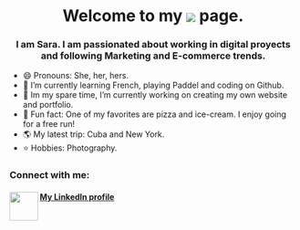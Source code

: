 <h1 align="center"> Welcome to my <img align="center" src="https://img.icons8.com/bubbles/100/undefined/github.png"/> page. </h1>
 
  
<h3 align="center">I am Sara. I am passionated about working in digital proyects and following Marketing and E-commerce trends.</h3>

- 😄 Pronouns: She, her, hers.
- 🌱 I’m currently learning French, playing Paddel and coding on Github.
- 🔭 Im my spare time, I’m currently working on creating my own website and portfolio.
- 🍔 Fun fact: One of my favorites are pizza and ice-cream. I enjoy going for a free run!  
- 🌎 My latest trip: Cuba and New York. 
- ⭐️ Hobbies: Photography.


<h3 align="left">Connect with me:</h3>
<p align="left">
<h4 align"left"><a href="https://linkedin.com/in/sarazapataesteban/">My LinkedIn profile <img width="50" height="50" align="left" src="https://user-images.githubusercontent.com/106311799/172061716-78766337-9b26-408d-9a72-cd52f9182e22.gif"/></a></p>
<!--![icons8-linkedin]
<!--
**sarazapataesteban/sarazapataesteban** is a ✨ _special_ ✨ repository because its `README.md` (this file) appears on your GitHub profile.
